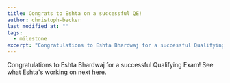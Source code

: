 ```yaml
---
title: Congrats to Eshta on a successful QE!
author: christoph-becker
last_modified_at: ""
tags: 
  - milestone
excerpt: "Congratulations to Eshta Bhardwaj for a successful Qualifying Exam!" 
---
```


Congratulations to Eshta Bhardwaj for a successful Qualifying Exam! See what Eshta's working on next [here](https://justsustainabilitydesign.org/members/eshta-bhardwaj.html).

